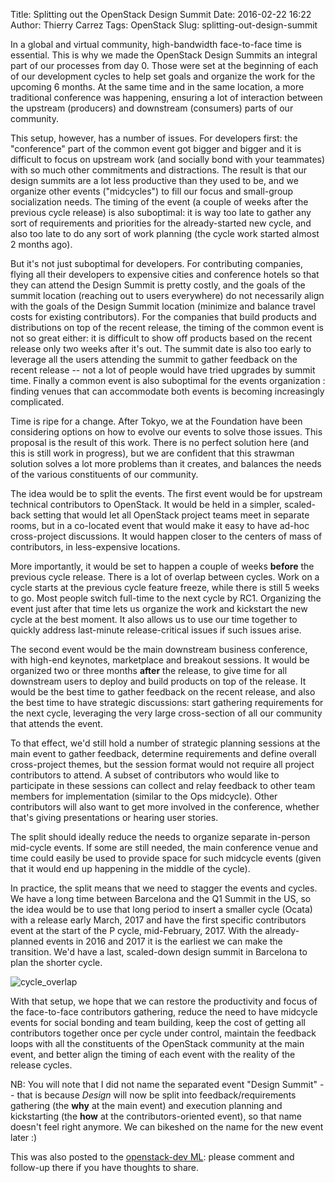 Title: Splitting out the OpenStack Design Summit
Date: 2016-02-22 16:22
Author: Thierry Carrez
Tags: OpenStack
Slug: splitting-out-design-summit


In a global and virtual community, high-bandwidth face-to-face time is
essential. This is why we made the OpenStack Design Summits an integral
part of our processes from day 0. Those were set at the beginning of each
of our development cycles to help set goals and organize the work for the
upcoming 6 months. At the same time and in the same location, a more
traditional conference was happening, ensuring a lot of interaction between
the upstream (producers) and downstream (consumers) parts of our community.

This setup, however, has a number of issues. For developers first: the
"conference" part of the common event got bigger and bigger and it is
difficult to focus on upstream work (and socially bond with your teammates)
with so much other commitments and distractions. The result is that our
design summits are a lot less productive than they used to be, and we
organize other events ("midcycles") to fill our focus and small-group
socialization needs. The timing of the event (a couple of weeks after the
previous cycle release) is also suboptimal: it is way too late to gather any
sort of requirements and priorities for the already-started new cycle, and
also too late to do any sort of work planning (the cycle work started almost
2 months ago).

But it's not just suboptimal for developers. For contributing companies,
flying all their developers to expensive cities and conference hotels so
that they can attend the Design Summit is pretty costly, and the goals of
the summit location (reaching out to users everywhere) do not necessarily
align with the goals of the Design Summit location (minimize and balance
travel costs for existing contributors). For the companies that build products
and distributions on top of the recent release, the timing of the common event
is not so great either: it is difficult to show off products based on the
recent release only two weeks after it's out. The summit date is also too
early to leverage all the users attending the summit to gather feedback on
the recent release -- not a lot of people would have tried upgrades by
summit time. Finally a common event is also suboptimal for the events
organization : finding venues that can accommodate both events is becoming
increasingly complicated.

Time is ripe for a change. After Tokyo, we at the Foundation have been
considering options on how to evolve our events to solve those issues. This
proposal is the result of this work. There is no perfect solution here (and
this is still work in progress), but we are confident that this strawman
solution solves a lot more problems than it creates, and balances the needs
of the various constituents of our community.

The idea would be to split the events. The first event would be for upstream
technical contributors to OpenStack. It would be held in a simpler, scaled-back
setting that would let all OpenStack project teams meet in separate rooms,
but in a co-located event that would make it easy to have ad-hoc cross-project
discussions. It would happen closer to the centers of mass of contributors,
in less-expensive locations.

More importantly, it would be set to happen a couple of weeks **before** the
previous cycle release. There is a lot of overlap between cycles. Work on a
cycle starts at the previous cycle feature freeze, while there is still 5
weeks to go. Most people switch full-time to the next cycle by RC1.
Organizing the event just after that time lets us organize the work and
kickstart the new cycle at the best moment. It also allows us to use our time
together to quickly address last-minute release-critical issues if such
issues arise.

The second event would be the main downstream business conference, with
high-end keynotes, marketplace and breakout sessions. It would be organized
two or three months **after** the release, to give time for all downstream
users to deploy and build products on top of the release. It would be the best
time to gather feedback on the recent release, and also the best time to have
strategic discussions: start gathering requirements for the next cycle,
leveraging the very large cross-section of all our community that attends
the event.

To that effect, we'd still hold a number of strategic planning sessions at
the main event to gather feedback, determine requirements and define overall
cross-project themes, but the session format would not require all project
contributors to attend. A subset of contributors who would like to participate
in these sessions can collect and relay feedback to other team members for
implementation (similar to the Ops midcycle). Other contributors will also
want to get more involved in the conference, whether that's giving
presentations or hearing user stories.

The split should ideally reduce the needs to organize separate in-person
mid-cycle events. If some are still needed, the main conference venue and
time could easily be used to provide space for such midcycle events (given
that it would end up happening in the middle of the cycle).

In practice, the split means that we need to stagger the events and cycles.
We have a long time between Barcelona and the Q1 Summit in the US, so the
idea would be to use that long period to insert a smaller cycle (Ocata) with
a release early March, 2017 and have the first specific contributors event
at the start of the P cycle, mid-February, 2017. With the already-planned
events in 2016 and 2017 it is the earliest we can make the transition. We'd
have a last, scaled-down design summit in Barcelona to plan the shorter cycle.

![cycle_overlap]({filename}/images/overlap2.png)

With that setup, we hope that we can restore the productivity and focus of
the face-to-face contributors gathering, reduce the need to have midcycle
events for social bonding and team building, keep the cost of getting all
contributors together once per cycle under control, maintain the feedback
loops with all the constituents of the OpenStack community at the main event,
and better align the timing of each event with the reality of the release
cycles.

NB: You will note that I did not name the separated event "Design Summit" --
that is because *Design* will now be split into feedback/requirements
gathering (the **why** at the main event) and execution planning and
kickstarting (the **how** at the contributors-oriented event), so that name
doesn't feel right anymore. We can bikeshed on the name for the new event
later :)

This was also posted to the [openstack-dev ML](http://lists.openstack.org/pipermail/openstack-dev/2016-February/087161.html):
please comment and follow-up there if you have thoughts to share.
